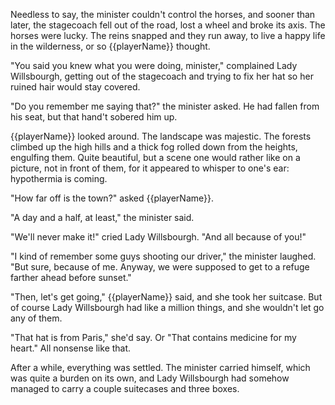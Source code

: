 Needless to say, the minister couldn't control the horses, and sooner than later, the stagecoach fell out of the road, lost a wheel and broke its axis. The horses were lucky. The reins snapped and they run away, to live a happy life in the wilderness, or so {{playerName}} thought.

"You said you knew what you were doing, minister," complained Lady Willsbourgh, getting out of the stagecoach and trying to fix her hat so her ruined hair would stay covered.

"Do you remember me saying that?" the minister asked. He had fallen from his seat, but that hand't sobered him up.

{{playerName}} looked around. The landscape was majestic. The forests climbed up the high hills and a thick fog rolled down from the heights, engulfing them. Quite beautiful, but a scene one would rather like on a picture, not in front of them, for it appeared to whisper to one's ear: hypothermia is coming.

"How far off is the town?" asked {{playerName}}.

"A day and a half, at least," the minister said.

"We'll never make it!" cried Lady Willsbourgh. "And all because of you!"

"I kind of remember some guys shooting our driver," the minister laughed. "But sure, because of me. Anyway, we were supposed to get to a refuge farther ahead before sunset."

"Then, let's get going," {{playerName}} said, and she took her suitcase. But of course Lady Willsbourgh had like a million things, and she wouldn't let go any of them.

"That hat is from Paris," she'd say. Or "That contains medicine for my heart." All nonsense like that.

After a while, everything was settled. The minister carried himself, which was quite a burden on its own, and Lady Willsbourgh had somehow managed to carry a couple suitecases and three boxes.

